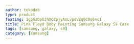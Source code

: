 ```yaml
---
author: tokodab
type: product
featimg: 1goGzDpUJhXCZpjyAoLvpdVZq0C0o6nc1
title: Pink Floyd Body Painting Samsung Galaxy S9 Case
tags: [samsung, galaxy, s9]
category: [samsung]
---
```

